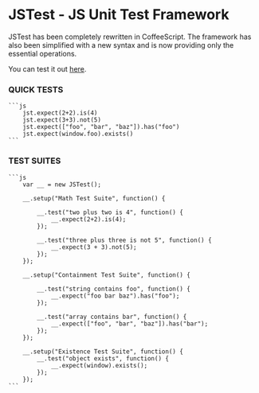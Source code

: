 JSTest - JS Unit Test Framework
===============================

JSTest has been completely rewritten in CoffeeScript. The framework has also been simplified with a new syntax and is now providing only the essential operations. 

You can test it out <a href="http://htmlpreview.github.com/?https://github.com/jakesankey/JSTest/blob/master/example/index.html" target="_blank">here</a>.

### QUICK TESTS

    ```js
        jst.expect(2+2).is(4)
        jst.expect(3+3).not(5)
        jst.expect(["foo", "bar", "baz"]).has("foo")
        jst.expect(window.foo).exists()
    ```

### TEST SUITES

    ```js
        var __ = new JSTest();
        
        __.setup("Math Test Suite", function() {
          
            __.test("two plus two is 4", function() {
                __.expect(2+2).is(4);
            });
          
            __.test("three plus three is not 5", function() {
                __.expect(3 + 3).not(5);
            });
        });
        
        __.setup("Containment Test Suite", function() {
            
            __.test("string contains foo", function() {
                __.expect("foo bar baz").has("foo");
            });
            
            __.test("array contains bar", function() {
                __.expect(["foo", "bar", "baz"]).has("bar");
            });
        });
        
        __.setup("Existence Test Suite", function() {
            __.test("object exists", function() {
                __.expect(window).exists();
            });
        });
    ```